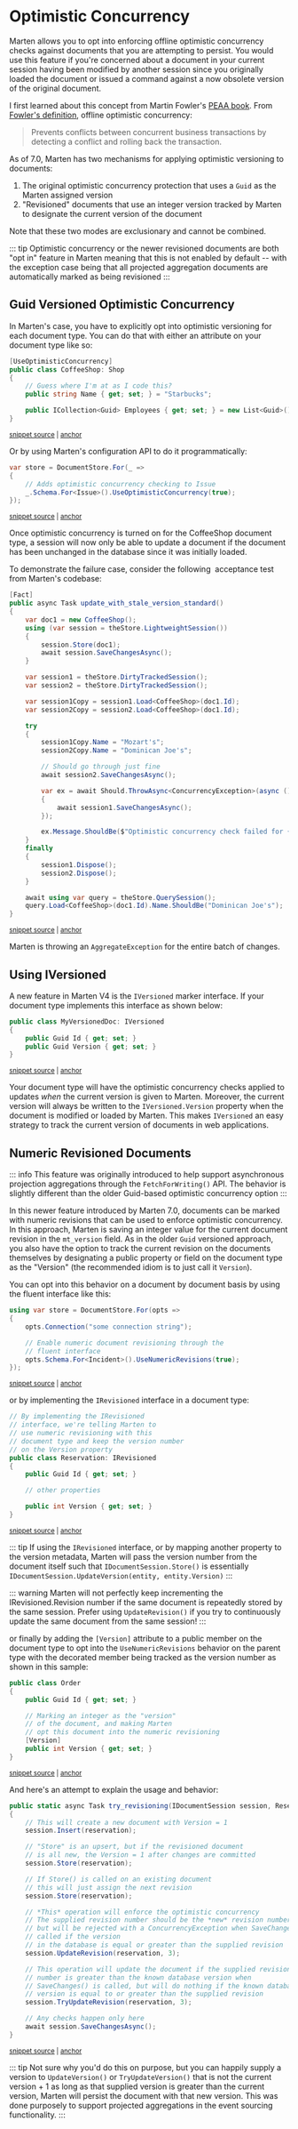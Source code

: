# Optimistic Concurrency

Marten allows you to opt into enforcing offline optimistic concurrency checks against documents that you are attempting to persist. You would use this feature if you're concerned 
about a document in your current session having been modified by another session since you originally loaded the document or issued a command against a now
obsolete version of the original document.

I first learned about this concept from Martin Fowler's [PEAA book](http://martinfowler.com/eaaCatalog/). From [Fowler's definition](http://martinfowler.com/eaaCatalog/optimisticOfflineLock.html), offline optimistic concurrency:

> Prevents conflicts between concurrent business transactions by detecting a conflict and rolling back the transaction.

As of 7.0, Marten has two mechanisms for applying optimistic versioning to documents:

1. The original optimistic concurrency protection that uses a `Guid` as the Marten assigned version
2. "Revisioned" documents that use an integer version tracked by Marten to designate the current version of the document

Note that these two modes are exclusionary and cannot be combined.

::: tip
Optimistic concurrency or the newer revisioned documents are both "opt in" feature in Marten meaning that this is not
enabled by default -- with the exception case being that all projected aggregation documents are automatically marked
as being revisioned
:::

## Guid Versioned Optimistic Concurrency

In Marten's case, you have to explicitly opt into optimistic versioning for each document type. You can do that with either an attribute on your document type like so:

<!-- snippet: sample_UseOptimisticConcurrencyAttribute -->
<a id='snippet-sample_useoptimisticconcurrencyattribute'></a>
```cs
[UseOptimisticConcurrency]
public class CoffeeShop: Shop
{
    // Guess where I'm at as I code this?
    public string Name { get; set; } = "Starbucks";

    public ICollection<Guid> Employees { get; set; } = new List<Guid>();
}
```
<sup><a href='https://github.com/JasperFx/marten/blob/master/src/DocumentDbTests/Concurrency/optimistic_concurrency.cs#L826-L836' title='Snippet source file'>snippet source</a> | <a href='#snippet-sample_useoptimisticconcurrencyattribute' title='Start of snippet'>anchor</a></sup>
<!-- endSnippet -->

Or by using Marten's configuration API to do it programmatically:

<!-- snippet: sample_configuring-optimistic-concurrency -->
<a id='snippet-sample_configuring-optimistic-concurrency'></a>
```cs
var store = DocumentStore.For(_ =>
{
    // Adds optimistic concurrency checking to Issue
    _.Schema.For<Issue>().UseOptimisticConcurrency(true);
});
```
<sup><a href='https://github.com/JasperFx/marten/blob/master/src/DocumentDbTests/Concurrency/optimistic_concurrency.cs#L35-L41' title='Snippet source file'>snippet source</a> | <a href='#snippet-sample_configuring-optimistic-concurrency' title='Start of snippet'>anchor</a></sup>
<!-- endSnippet -->

Once optimistic concurrency is turned on for the CoffeeShop document type, a session will now only be able to update a document if the document has been unchanged in the database since it was initially loaded.

To demonstrate the failure case, consider the following  acceptance test from Marten's codebase:

<!-- snippet: sample_update_with_stale_version_standard -->
<a id='snippet-sample_update_with_stale_version_standard'></a>
```cs
[Fact]
public async Task update_with_stale_version_standard()
{
    var doc1 = new CoffeeShop();
    using (var session = theStore.LightweightSession())
    {
        session.Store(doc1);
        await session.SaveChangesAsync();
    }

    var session1 = theStore.DirtyTrackedSession();
    var session2 = theStore.DirtyTrackedSession();

    var session1Copy = session1.Load<CoffeeShop>(doc1.Id);
    var session2Copy = session2.Load<CoffeeShop>(doc1.Id);

    try
    {
        session1Copy.Name = "Mozart's";
        session2Copy.Name = "Dominican Joe's";

        // Should go through just fine
        await session2.SaveChangesAsync();

        var ex = await Should.ThrowAsync<ConcurrencyException>(async () =>
        {
            await session1.SaveChangesAsync();
        });

        ex.Message.ShouldBe($"Optimistic concurrency check failed for {typeof(Shop).FullName} #{doc1.Id}");
    }
    finally
    {
        session1.Dispose();
        session2.Dispose();
    }

    await using var query = theStore.QuerySession();
    query.Load<CoffeeShop>(doc1.Id).Name.ShouldBe("Dominican Joe's");
}
```
<sup><a href='https://github.com/JasperFx/marten/blob/master/src/DocumentDbTests/Concurrency/optimistic_concurrency.cs#L127-L169' title='Snippet source file'>snippet source</a> | <a href='#snippet-sample_update_with_stale_version_standard' title='Start of snippet'>anchor</a></sup>
<!-- endSnippet -->

Marten is throwing an `AggregateException` for the entire batch of changes.

## Using IVersioned

A new feature in Marten V4 is the `IVersioned` marker interface. If your document type implements this interface as shown below:

<!-- snippet: sample_MyVersionedDoc -->
<a id='snippet-sample_myversioneddoc'></a>
```cs
public class MyVersionedDoc: IVersioned
{
    public Guid Id { get; set; }
    public Guid Version { get; set; }
}
```
<sup><a href='https://github.com/JasperFx/marten/blob/master/src/DocumentDbTests/Metadata/metadata_marker_interfaces.cs#L121-L129' title='Snippet source file'>snippet source</a> | <a href='#snippet-sample_myversioneddoc' title='Start of snippet'>anchor</a></sup>
<!-- endSnippet -->

Your document type will have the optimistic concurrency checks applied to updates _when_ the current version is given to Marten. Moreover, the current version
will always be written to the `IVersioned.Version` property when the document is modified or loaded by Marten. This makes `IVersioned` an easy strategy to track
the current version of documents in web applications.

## Numeric Revisioned Documents

::: info
This feature was originally introduced to help support asynchronous projection aggregations through the `FetchForWriting()` API. The 
behavior is slightly different than the older Guid-based optimistic concurrency option 
:::

In this newer feature introduced by Marten 7.0, documents can be marked with numeric revisions that can be used to enforce
optimistic concurrency. In this approach, Marten is saving an integer value for the current document revision in the `mt_version`
field. As in the older `Guid` versioned approach, you also have the option to track the current revision on the documents themselves by
designating a public property or field on the document type as the "Version" (the recommended idiom is to just call it `Version`).

You can opt into this behavior on a document by document basis by using the fluent interface
like this:

<!-- snippet: sample_UseNumericRevisions_fluent_interface -->
<a id='snippet-sample_usenumericrevisions_fluent_interface'></a>
```cs
using var store = DocumentStore.For(opts =>
{
    opts.Connection("some connection string");

    // Enable numeric document revisioning through the
    // fluent interface
    opts.Schema.For<Incident>().UseNumericRevisions(true);
});
```
<sup><a href='https://github.com/JasperFx/marten/blob/master/src/Marten.Testing/Examples/RevisionedDocuments.cs#L13-L24' title='Snippet source file'>snippet source</a> | <a href='#snippet-sample_usenumericrevisions_fluent_interface' title='Start of snippet'>anchor</a></sup>
<!-- endSnippet -->

or by implementing the `IRevisioned` interface in a document type:

<!-- snippet: sample_versioned_reservation -->
<a id='snippet-sample_versioned_reservation'></a>
```cs
// By implementing the IRevisioned
// interface, we're telling Marten to
// use numeric revisioning with this
// document type and keep the version number
// on the Version property
public class Reservation: IRevisioned
{
    public Guid Id { get; set; }

    // other properties

    public int Version { get; set; }
}
```
<sup><a href='https://github.com/JasperFx/marten/blob/master/src/Marten.Testing/Examples/RevisionedDocuments.cs#L83-L99' title='Snippet source file'>snippet source</a> | <a href='#snippet-sample_versioned_reservation' title='Start of snippet'>anchor</a></sup>
<!-- endSnippet -->

::: tip
If using the `IRevisioned` interface, or by mapping another property to the version metadata, Marten will pass the 
version number from the document itself such that `IDocumentSession.Store()` is essentially `IDocumentSession.UpdateVersion(entity, entity.Version)`
:::

::: warning
Marten will not perfectly keep incrementing the IRevisioned.Revision number if the same document is repeatedly stored by the 
same session. Prefer using `UpdateRevision()` if you try to continuously update the same document from the same session!
:::

or finally by adding the `[Version]` attribute to a public member on the document type to opt into the 
`UseNumericRevisions` behavior on the parent type with the decorated member being tracked as the version number as
shown in this sample:

<!-- snippet: sample_versioned_order -->
<a id='snippet-sample_versioned_order'></a>
```cs
public class Order
{
    public Guid Id { get; set; }

    // Marking an integer as the "version"
    // of the document, and making Marten
    // opt this document into the numeric revisioning
    [Version]
    public int Version { get; set; }
}
```
<sup><a href='https://github.com/JasperFx/marten/blob/master/src/Marten.Testing/Examples/RevisionedDocuments.cs#L68-L81' title='Snippet source file'>snippet source</a> | <a href='#snippet-sample_versioned_order' title='Start of snippet'>anchor</a></sup>
<!-- endSnippet -->

And here's an attempt to explain the usage and behavior:

<!-- snippet: sample_using_numeric_revisioning -->
<a id='snippet-sample_using_numeric_revisioning'></a>
```cs
public static async Task try_revisioning(IDocumentSession session, Reservation reservation)
{
    // This will create a new document with Version = 1
    session.Insert(reservation);

    // "Store" is an upsert, but if the revisioned document
    // is all new, the Version = 1 after changes are committed
    session.Store(reservation);

    // If Store() is called on an existing document
    // this will just assign the next revision
    session.Store(reservation);

    // *This* operation will enforce the optimistic concurrency
    // The supplied revision number should be the *new* revision number,
    // but will be rejected with a ConcurrencyException when SaveChanges() is
    // called if the version
    // in the database is equal or greater than the supplied revision
    session.UpdateRevision(reservation, 3);

    // This operation will update the document if the supplied revision
    // number is greater than the known database version when
    // SaveChanges() is called, but will do nothing if the known database
    // version is equal to or greater than the supplied revision
    session.TryUpdateRevision(reservation, 3);

    // Any checks happen only here
    await session.SaveChangesAsync();
}
```
<sup><a href='https://github.com/JasperFx/marten/blob/master/src/Marten.Testing/Examples/RevisionedDocuments.cs#L27-L59' title='Snippet source file'>snippet source</a> | <a href='#snippet-sample_using_numeric_revisioning' title='Start of snippet'>anchor</a></sup>
<!-- endSnippet -->

::: tip
Not sure why you'd do this on purpose, but you can happily supply a version to `UpdateVersion()` or `TryUpdateVersion()`
that is not the current version + 1 as long as that supplied version is greater than the current version, Marten will persist
the document with that new version. This was done purposely to support projected aggregations in the event sourcing functionality.
:::
